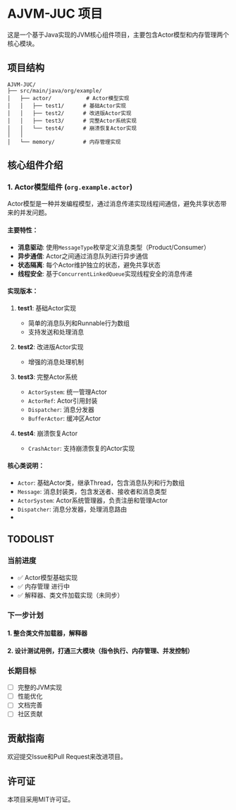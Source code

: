 # AJVM-JUC 项目

这是一个基于Java实现的JVM核心组件项目，主要包含Actor模型和内存管理两个核心模块。

## 项目结构

```
AJVM-JUC/
├── src/main/java/org/example/
│   ├── actor/           # Actor模型实现
│   │   ├── test1/      # 基础Actor实现
│   │   ├── test2/      # 改进版Actor实现
│   │   ├── test3/      # 完整Actor系统实现
│   │   └── test4/      # 崩溃恢复Actor实现
│   │   
│   └── memory/         # 内存管理实现
```

## 核心组件介绍

### 1. Actor模型组件 (`org.example.actor`)

Actor模型是一种并发编程模型，通过消息传递实现线程间通信，避免共享状态带来的并发问题。

#### 主要特性：

- **消息驱动**: 使用`MessageType`枚举定义消息类型（Product/Consumer）
- **异步通信**: Actor之间通过消息队列进行异步通信
- **状态隔离**: 每个Actor维护独立的状态，避免共享状态
- **线程安全**: 基于`ConcurrentLinkedQueue`实现线程安全的消息传递

#### 实现版本：

1. **test1**: 基础Actor实现
   - 简单的消息队列和Runnable行为数组
   - 支持发送和处理消息

2. **test2**: 改进版Actor实现
   - 增强的消息处理机制

3. **test3**: 完整Actor系统
   - `ActorSystem`: 统一管理Actor
   - `ActorRef`: Actor引用封装
   - `Dispatcher`: 消息分发器
   - `BufferActor`: 缓冲区Actor

4. **test4**: 崩溃恢复Actor
   - `CrashActor`: 支持崩溃恢复的Actor实现

#### 核心类说明：

- `Actor`: 基础Actor类，继承Thread，包含消息队列和行为数组
- `Message`: 消息封装类，包含发送者、接收者和消息类型
- `ActorSystem`: Actor系统管理器，负责注册和管理Actor
- `Dispatcher`: 消息分发器，处理消息路由
- 
## TODOLIST

### 当前进度

- ✅ Actor模型基础实现
- ✅ 内存管理 进行中
- ✅ 解释器、类文件加载实现（未同步）

### 下一步计划

#### 1. 整合类文件加载器，解释器
#### 2. 设计测试用例，打通三大模块（指令执行、内存管理、并发控制）

### 长期目标

- [ ] 完整的JVM实现
- [ ] 性能优化
- [ ] 文档完善
- [ ] 社区贡献

## 贡献指南

欢迎提交Issue和Pull Request来改进项目。

## 许可证

本项目采用MIT许可证。 